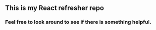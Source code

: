 ## This is my React refresher repo

### Feel free to look around to see if there is something helpful.

